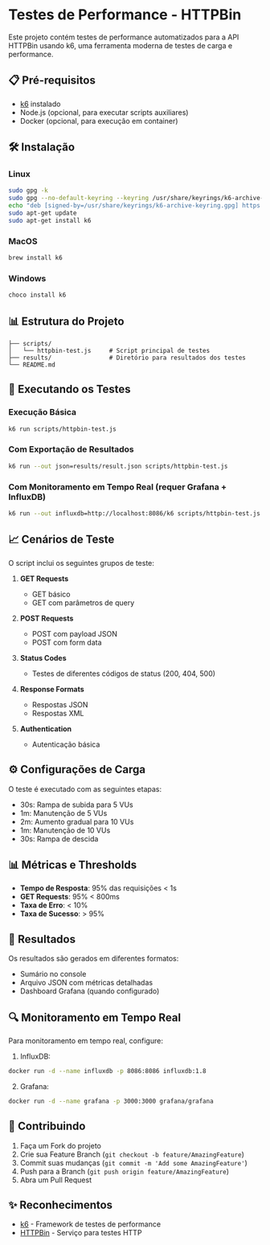 # Testes de Performance - HTTPBin

Este projeto contém testes de performance automatizados para a API HTTPBin usando k6, uma ferramenta moderna de testes de carga e performance.

## 📋 Pré-requisitos

- [k6](https://k6.io/docs/getting-started/installation) instalado
- Node.js (opcional, para executar scripts auxiliares)
- Docker (opcional, para execução em container)

## 🛠️ Instalação

### Linux
```bash
sudo gpg -k
sudo gpg --no-default-keyring --keyring /usr/share/keyrings/k6-archive-keyring.gpg --keyserver hkp://keyserver.ubuntu.com:80 --recv-keys C5AD17C747E3415A3642D57D77C6C491D6AC1D69
echo "deb [signed-by=/usr/share/keyrings/k6-archive-keyring.gpg] https://dl.k6.io/deb stable main" | sudo tee /etc/apt/sources.list.d/k6.list
sudo apt-get update
sudo apt-get install k6
```

### MacOS
```bash
brew install k6
```

### Windows
```bash
choco install k6
```

## 📊 Estrutura do Projeto

```
├── scripts/
│   └── httpbin-test.js     # Script principal de testes
├── results/                # Diretório para resultados dos testes
└── README.md
```

## 🚀 Executando os Testes

### Execução Básica
```bash
k6 run scripts/httpbin-test.js
```

### Com Exportação de Resultados
```bash
k6 run --out json=results/result.json scripts/httpbin-test.js
```

### Com Monitoramento em Tempo Real (requer Grafana + InfluxDB)
```bash
k6 run --out influxdb=http://localhost:8086/k6 scripts/httpbin-test.js
```

## 📈 Cenários de Teste

O script inclui os seguintes grupos de teste:

1. **GET Requests**
    - GET básico
    - GET com parâmetros de query

2. **POST Requests**
    - POST com payload JSON
    - POST com form data

3. **Status Codes**
    - Testes de diferentes códigos de status (200, 404, 500)

4. **Response Formats**
    - Respostas JSON
    - Respostas XML

5. **Authentication**
    - Autenticação básica

## ⚙️ Configurações de Carga

O teste é executado com as seguintes etapas:
- 30s: Rampa de subida para 5 VUs
- 1m: Manutenção de 5 VUs
- 2m: Aumento gradual para 10 VUs
- 1m: Manutenção de 10 VUs
- 30s: Rampa de descida

## 📊 Métricas e Thresholds

- **Tempo de Resposta**: 95% das requisições < 1s
- **GET Requests**: 95% < 800ms
- **Taxa de Erro**: < 10%
- **Taxa de Sucesso**: > 95%

## 📝 Resultados

Os resultados são gerados em diferentes formatos:
- Sumário no console
- Arquivo JSON com métricas detalhadas
- Dashboard Grafana (quando configurado)

## 🔍 Monitoramento em Tempo Real

Para monitoramento em tempo real, configure:

1. InfluxDB:
```bash
docker run -d --name influxdb -p 8086:8086 influxdb:1.8
```

2. Grafana:
```bash
docker run -d --name grafana -p 3000:3000 grafana/grafana
```

## 🤝 Contribuindo

1. Faça um Fork do projeto
2. Crie sua Feature Branch (`git checkout -b feature/AmazingFeature`)
3. Commit suas mudanças (`git commit -m 'Add some AmazingFeature'`)
4. Push para a Branch (`git push origin feature/AmazingFeature`)
5. Abra um Pull Request

## ✨ Reconhecimentos

- [k6](https://k6.io/) - Framework de testes de performance
- [HTTPBin](https://httpbin.org/) - Serviço para testes HTTP